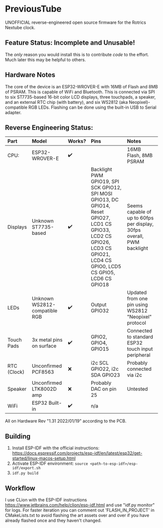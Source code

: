 # PreviousTube

UNOFFICIAL reverse-engineered open source firmware for the Rotrics Nextube clock.

## Feature Status: Incomplete and Unusable!

The *only* reason you would install this is to contribute *code* to the effort. Much later this may be helpful to
others.

## Hardware Notes

The core of the device is an ESP32-WROVER-E with 16MB of Flash and 8MB of PSRAM. This is capable of WiFi and Bluetooth.
This is connected via SPI to six ST7735-based 16-bit color LCD displays, three touchpads, a speaker, and an external RTC
chip (with
battery), and six WS2812 (aka Neopixel)-compatible RGB LEDs. Flashing can be done using the built-in USB to Serial
adapter.

## Reverse Engineering Status:

| Part        | Model                         | Works?             | Pins                                                                                                                                                                         | Notes                                                                  |
|:------------|:------------------------------|:-------------------|:-----------------------------------------------------------------------------------------------------------------------------------------------------------------------------|:-----------------------------------------------------------------------|
| CPU:        | ESP32-WROVER-E                | :heavy_check_mark: |                                                                                                                                                                              | 16MB Flash, 8MB PSRAM                                                  |
| Displays    | Unknown ST7735-based          | :heavy_check_mark: | Backlight PWM GPIO19, SPI SCK GPIO12, SPI MOSI GPIO13, DC GPIO14, Reset GPIO27, LCD1 CS GPIO33, LCD2 CS GPIO26, LCD3 CS GPIO21, LCD4 CS GPIO0, LCD5 CS GPIO5, LCD6 CS GPIO18 | Seems capable of up to 60fps per display, 30fps overall, PWM backlight |
| LEDs        | Unknown WS2812-compatible RGB | :heavy_check_mark: | Output GPIO32                                                                                                                                                                | Updated from one pin using WS2812 "Neopixel" protocol                  |
| Touch Pads  | 3x metal pins on surface      | :heavy_check_mark: | GPIO2, GPIO4, GPIO15                                                                                                                                                         | Connected to standard ESP32 touch input peripheral                     |
| RTC (Clock) | Unconfirmed PCF8563           | :x:                | i2c SCL GPIO22, i2c SDA GPIO23                                                                                                                                               | Probably connected via i2c                                             |
| Speaker     | Unconfirmed LTK8002D amp      | :x:                | Probably DAC on pin 25                                                                                                                                                       | Untested                                                               |
| WiFi        | ESP32 Built-in                | :heavy_check_mark: | n/a                                                                                                                                                                          |                                                                        |

All on Hardware Rev "1.31 2022/01/19" according to the PCB.

## Building

1. Install ESP-IDF with the official
   instructions: https://docs.espressif.com/projects/esp-idf/en/latest/esp32/get-started/linux-macos-setup.html
2. Activate ESP-IDF environment: `source <path-to-esp-idf>/esp-idf/export.sh`
3. `idf.py build`

## Workflow

I use CLion with the ESP-IDF instructions https://www.jetbrains.com/help/clion/esp-idf.html and use "idf.py monitor" for
logs. For faster iteration you can comment out 'FLASH_IN_PROJECT' in CMakeLists.txt to avoid flashing the art assets
over and over if you have already flashed once and they haven't changed.

